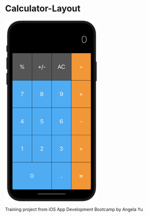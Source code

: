 # Calculator-Layout

<img src="screenshot1.png" width=300>

Training project from iOS App Development Bootcamp by Angela Yu
